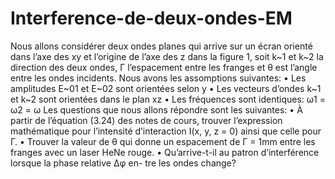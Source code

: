 # Interference-de-deux-ondes-EM

Nous allons considérer deux ondes planes qui arrive sur un écran orienté
dans l’axe des xy et l’origine de l’axe des z dans la figure 1, soit k~1 et k~2
la direction des deux ondes, Γ l’espacement entre les franges et θ est l’angle
entre les ondes incidents. Nous avons les assomptions suivantes:
• Les amplitudes E~01 et E~02 sont orientées selon y
• Les vecteurs d’ondes k~1 et k~2 sont orientées dans le plan xz
• Les fréquences sont identiques: ω1 = ω2 = ω
Les questions que nous allons répondre sont les suivantes:
• À partir de l’équation (3.24) des notes de cours, trouver l’expression
mathématique pour l’intensité d’interaction I(x, y, z = 0) ainsi que
celle pour Γ.
• Trouver la valeur de θ qui donne un espacement de Γ = 1mm entre les
franges avec un laser HeNe rouge.
• Qu’arrive-t-il au patron d’interférence lorsque la phase relative ∆φ en-
tre les ondes change?
